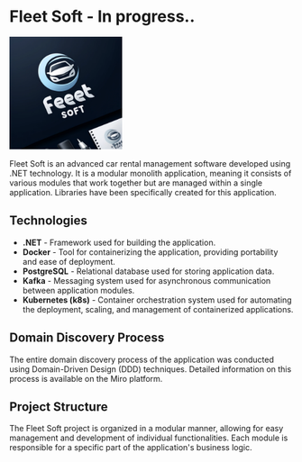 # Fleet Soft - In progress..

<img src="logo.png" alt="Fleet Soft Logo" width="200"/>

Fleet Soft is an advanced car rental management software developed using .NET technology. It is a modular monolith application, meaning it consists of various modules that work together but are managed within a single application. Libraries have been specifically created for this application.

## Technologies

- **.NET** - Framework used for building the application.
- **Docker** - Tool for containerizing the application, providing portability and ease of deployment.
- **PostgreSQL** - Relational database used for storing application data.
- **Kafka** - Messaging system used for asynchronous communication between application modules.
- **Kubernetes (k8s)** - Container orchestration system used for automating the deployment, scaling, and management of containerized applications.


## Domain Discovery Process

The entire domain discovery process of the application was conducted using Domain-Driven Design (DDD) techniques. Detailed information on this process is available on the Miro platform.

## Project Structure

The Fleet Soft project is organized in a modular manner, allowing for easy management and development of individual functionalities. Each module is responsible for a specific part of the application's business logic.

